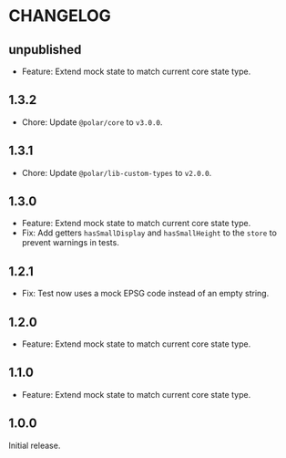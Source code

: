 # CHANGELOG

## unpublished

- Feature: Extend mock state to match current core state type.

## 1.3.2

- Chore: Update `@polar/core` to `v3.0.0`.

## 1.3.1

- Chore: Update `@polar/lib-custom-types` to `v2.0.0`.

## 1.3.0

- Feature: Extend mock state to match current core state type.
- Fix: Add getters `hasSmallDisplay` and `hasSmallHeight` to the `store` to prevent warnings in tests.

## 1.2.1

- Fix: Test now uses a mock EPSG code instead of an empty string.

## 1.2.0

- Feature: Extend mock state to match current core state type.

## 1.1.0

- Feature: Extend mock state to match current core state type.

## 1.0.0

Initial release.
